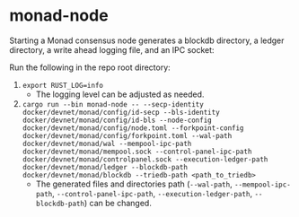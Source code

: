 # monad-node

Starting a Monad consensus node generates a blockdb directory, a ledger directory, a write ahead logging file, and an IPC socket:

Run the following in the repo root directory:
1. `export RUST_LOG=info`
    - The logging level can be adjusted as needed.
2. `cargo run --bin monad-node -- --secp-identity docker/devnet/monad/config/id-secp --bls-identity docker/devnet/monad/config/id-bls --node-config docker/devnet/monad/config/node.toml --forkpoint-config docker/devnet/monad/config/forkpoint.toml --wal-path docker/devnet/monad/wal --mempool-ipc-path docker/devnet/monad/mempool.sock --control-panel-ipc-path docker/devnet/monad/controlpanel.sock --execution-ledger-path docker/devnet/monad/ledger --blockdb-path docker/devnet/monad/blockdb --triedb-path <path_to_triedb>`
    - The generated files and directories path (`--wal-path`, `--mempool-ipc-path`, `--control-panel-ipc-path`, `--execution-ledger-path`, `--blockdb-path`) can be changed.